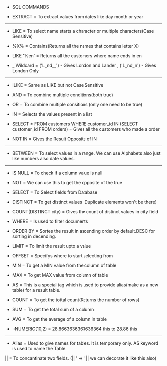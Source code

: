 - SQL COMMANDS

- EXTRACT = To extract values from dates like day month or year

---------------------------------------------------------------------

- LIKE = To select name starts a character or multiple characters(Case Sensitive)

- %X% = Contains(Returns all the names that contains letter X)

- LIKE '%en' = Returns all the customers where name ends in en

-  _ Wildcard = ('L_nd__') - Gives London and Lander , ('L_nd_n') - Gives London Only

---------------------------------------------------------------------
         
- ILIKE = Same as LIKE but not Case Sensitive

- AND = To combine multiple conditions(both true)

- OR = To combine multiple consitions (only one need to be true)

- IN = Selects the values present in a list

- SELECT * FROM customers WHERE customer_id IN (SELECT customer_id FROM orders) = Gives all the customers who made a order

- NOT IN = Gives the Result Opposite of IN

--------------------------------------
- BETWEEN = To select values in a range. We can use Alphabets also just like numbers also date values.

--------------------------------------  

- IS NULL = To check if a column value is null 

- NOT = We can use this to get the opposite of the true

- SELECT = To Select fields from Database

- DISTINCT = To get distinct values (Duplicate elements won't be there)

- COUNT(DISTINCT city) = Gives the count of distinct values in city field

- WHERE = Is used to filter documents

- ORDER BY = Sortes the result in ascending order by default.DESC for sorting in decending.

- LIMIT = To limit the result upto a value

- OFFSET = Specifys where to start selecting from

- MIN = To get a MIN value from the column of table

- MAX = To get MAX value from column of table

- AS = This is a special tag which is used to provide alias(make as a new table) for a result table.

- COUNT = To get the tottal count(Returns the number of rows)

- SUM = To get the total sum of a column

- AVG = To get the average of a column in table

- ::NUMERIC(10,2) = 28.8663636363636364 this to 28.86 this

-------------------------------------

-  Alias = Used to give names for tables. It is temporary only. AS keyword is used to name the Table.

|| = To concantinate two fields. (|| ' -> ' || we can decorate it like this also)




